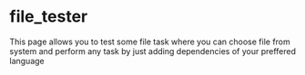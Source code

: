 # file_tester
This page allows you to test some file task where you can choose file from system and perform any task by just adding dependencies of your preffered language
